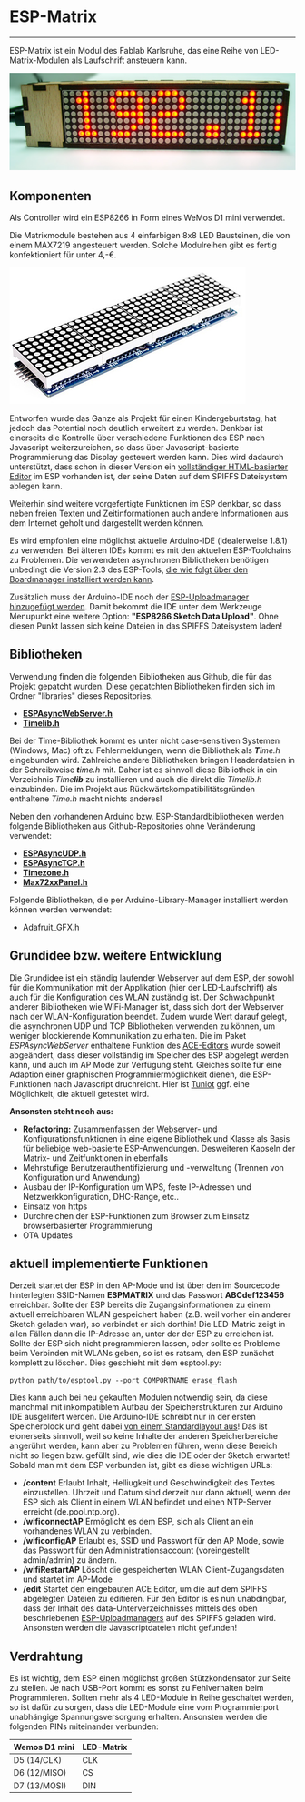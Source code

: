 ESP-Matrix
===
___
ESP-Matrix ist ein Modul des Fablab Karlsruhe, das eine Reihe von LED-Matrix-Modulen als Laufschrift ansteuern kann.

![ESP-Matrix](./ESP-Matrix.jpg)

Komponenten
-----------
Als Controller wird ein ESP8266 in Form eines WeMos D1 mini verwendet.

Die Matrixmodule bestehen aus 4 einfarbigen 8x8 LED Bausteinen, die von einem MAX7219 angesteuert werden.  Solche Modulreihen gibt es fertig konfektioniert für unter 4,-€.

![MAX7219-Module-klein](./MAX7219-Module-klein.jpg)

Entworfen wurde das Ganze als Projekt für einen Kindergeburtstag, hat jedoch das Potential noch deutlich erweitert zu werden.
Denkbar ist einerseits die Kontrolle über verschiedene Funktionen des ESP nach Javascript weiterzureichen, so dass über Javascript-basierte Programmierung das Display gesteuert werden kann.  Dies wird dadaurch unterstützt, dass schon in dieser Version ein [vollständiger HTML-basierter Editor](https://ace.c9.io "ACE Editor") im ESP vorhanden ist, der seine Daten auf dem SPIFFS Dateisystem ablegen kann.

Weiterhin sind weitere vorgefertigte Funktionen im ESP denkbar, so dass neben freien Texten und Zeitinformationen auch andere Informationen aus dem Internet geholt und dargestellt werden können.

Es wird empfohlen eine möglichst aktuelle Arduino-IDE (idealerweise 1.8.1) zu verwenden. Bei älteren IDEs kommt es mit den aktuellen ESP-Toolchains zu Problemen.  Die verwendeten asynchronen Bibliotheken benötigen unbedingt die Version 2.3 des ESP-Tools, [die wie folgt über den Boardmanager installiert werden kann](https://github.com/esp8266/Arduino#installing-with-boards-manager).

Zusätzlich muss der Arduino-IDE noch der [ESP-Uploadmanager hinzugefügt werden](http://esp8266.github.io/Arduino/versions/2.3.0/doc/filesystem.html#uploading-files-to-file-system "Uploading files to SPIFFS"). Damit bekommt die IDE unter dem Werkzeuge Menupunkt eine weitere Option: **"ESP8266 Sketch Data Upload"**.  Ohne diesen Punkt lassen sich keine Dateien in das SPIFFS Dateisystem laden!

Bibliotheken
------------
Verwendung finden die folgenden Bibliotheken aus Github, die für das Projekt gepatcht wurden.  Diese gepatchten Bibliotheken finden sich im Ordner "libraries" dieses Repositories.

- [**ESPAsyncWebServer.h**]( http://github.com/me-no-dev/ESPAsyncWebServer "Asynchroner Webserver")
- [**Timelib.h**]( http://github.com/PaulStoffregen/Time "Timelib")

Bei der Time-Bibliothek kommt es unter nicht case-sensitiven Systemen (Windows, Mac) oft zu Fehlermeldungen, wenn die Bibliothek als ***T**ime.h* eingebunden wird. Zahlreiche andere Bibliotheken bringen Headerdateien in der Schreibweise ***t**ime.h* mit.  Daher ist es sinnvoll diese Bibliothek in ein Verzeichnis *Time**lib*** zu installieren und auch die direkt die *Timelib.h* einzubinden.  Die im Projekt aus Rückwärtskompatibilitätsgründen enthaltene *Time.h* macht nichts anderes!

Neben den vorhandenen Arduino bzw. ESP-Standardbibliotheken werden folgende Bibliotheken aus Github-Repositories ohne Veränderung verwendet:

- [**ESPAsyncUDP.h**]( http://github.com/me-no-dev/ESPAsyncUDP "Asynchrones UDP")
- [**ESPAsyncTCP.h**]( http://github.com/me-no-dev/ESPAsyncTCP "Asynchrones TCP")
- [**Timezone.h**]( http://github.com/JChristensen/Timezone "Timezone")
- [**Max72xxPanel.h**]( https://github.com/markruys/arduino-Max72xxPanel.git "Max72xx Paneltreiber")

Folgende Bibliotheken, die per Arduino-Library-Manager installiert werden können werden verwendet:

- Adafruit_GFX.h

Grundidee bzw. weitere Entwicklung
---------------------------------------
Die Grundidee ist ein ständig laufender Webserver auf dem ESP, der sowohl für die Kommunikation mit der Applikation (hier der LED-Laufschrift) als auch für die Konfiguration des WLAN zuständig ist.  Der Schwachpunkt anderer Bibliotheken wie WiFi-Manager ist, dass sich dort der Webserver nach der WLAN-Konfiguration beendet. Zudem wurde Wert darauf gelegt, die asynchronen UDP und TCP Bibliotheken verwenden zu können, um weniger blockierende Kommunikation zu erhalten. 
Die im Paket *ESPAsyncWebServer* enthaltene Funktion des [ACE-Editors](https://ace.c9.io/ "ACE Javascript Editor") wurde soweit abgeändert, dass dieser vollständig im Speicher des ESP abgelegt werden kann, und auch im AP Mode zur Verfügung steht. Gleiches sollte für eine Adaption einer graphischen Programmiermöglichkeit dienen, die ESP-Funktionen nach Javascript druchreicht.  Hier ist [Tuniot](http://easycoding.tn/ "Tuniot") ggf. eine Möglichkeit, die aktuell getestet wird.

**Ansonsten steht noch aus:**
 - **Refactoring:** Zusammenfassen der Webserver- und Konfigurationsfunktionen in eine eigene Bibliothek und Klasse als Basis für beliebige web-basierte ESP-Anwendungen. Desweiteren Kapseln der Matrix- und Zeitfunktionen in ebenfalls 
 - Mehrstufige Benutzerauthentifizierung und -verwaltung (Trennen von Konfiguration und Anwendung)
 - Ausbau der IP-Konfiguration um WPS, feste IP-Adressen und Netzwerkkonfiguration, DHC-Range, etc..
 - Einsatz von https
 - Durchreichen der ESP-Funktionen zum Browser zum Einsatz browserbasierter Programmierung
 - OTA Updates

aktuell implementierte Funktionen
---------------------------------
Derzeit startet der ESP in den AP-Mode und ist über den im Sourcecode hinterlegten SSID-Namen **ESPMATRIX** und das Passwort **ABCdef123456** erreichbar.
Sollte der ESP bereits die Zugangsinformationen zu einem aktuell erreichbaren WLAN gespeichert haben (z.B. weil vorher ein anderer Sketch geladen war), so verbindet er sich dorthin!
Die LED-Matric zeigt in allen Fällen dann die IP-Adresse an, unter der der ESP zu erreichen ist. 
Sollte der ESP sich nicht programmieren lassen, oder sollte es Probleme beim Verbinden mit WLANs geben, so ist es ratsam, den ESP zunächst komplett zu löschen. Dies geschieht mit dem esptool.py:
```Shell
python path/to/esptool.py --port COMPORTNAME erase_flash
```
Dies kann auch bei neu gekauften Modulen notwendig sein, da diese manchmal mit inkompatiblem Aufbau der Speicherstrukturen zur Arduino IDE ausgelifert werden. Die Arduino-IDE schreibt nur in der ersten Speicherblock und geht dabei [von einem Standardlayout aus](http://esp8266.github.io/Arduino/versions/2.3.0/doc/filesystem.html#flash-layout "Flash Layout")!
Das ist eionerseits sinnvoll, weil so keine Inhalte der anderen Speicherbereiche angerührt werden, kann aber zu Problemen führen, wenn diese Bereich nicht so liegen bzw. gefüllt sind, wie dies die IDE oder der Sketch erwartet!
Sobald man mit dem ESP verbunden ist, gibt es diese wichtigen URLs:
- **/content**  Erlaubt Inhalt, Helliugkeit und Geschwindigkeit des Textes einzustellen. Uhrzeit und Datum sind derzeit nur dann aktuell, wenn der ESP sich als Client in einem WLAN befindet und einen NTP-Server erreicht (de.pool.ntp.org).
- **/wificonnectAP** Ermöglicht es dem ESP, sich als Client an ein vorhandenes WLAN zu verbinden.
- **/wificonfigAP** Erlaubt es, SSID und Passwort für den AP Mode, sowie das Passwort für den Administrationsaccount (voreingestellt admin/admin) zu ändern.
- **/wifiRestartAP** Löscht die gespeicherten WLAN Client-Zugangsdaten und startet im AP-Mode
- **/edit** Startet den eingebauten ACE Editor, um die auf dem SPIFFS abgelegten Dateien zu editieren.  Für den Editor is es nun unabdingbar, dass der Inhalt des data-Unterverzeichnisses mittels des oben beschriebenen [ESP-Uploadmanagers](http://esp8266.github.io/Arduino/versions/2.3.0/doc/filesystem.html#uploading-files-to-file-system "ESP-Uploadmanager") auf des SPIFFS geladen wird. Ansonsten werden die Javascriptdateien nicht gefunden!

Verdrahtung
-----------
Es ist wichtig, dem ESP einen möglichst großen Stützkondensator zur Seite zu stellen.  Je nach USB-Port kommt es sonst zu Fehlverhalten beim Programmieren.  Sollten mehr als 4 LED-Module in Reihe geschaltet werden, so ist dafür zu sorgen, dass die LED-Module eine vom Programmierport unabhängige Spannungsversorgung erhalten.
Ansonsten werden die folgenden PINs miteinander verbunden:

|Wemos D1 mini|LED-Matrix|
|-------------|----------|
| D5 (14/CLK) | CLK|
| D6 (12/MISO)| CS |
| D7 (13/MOSI)| DIN|




